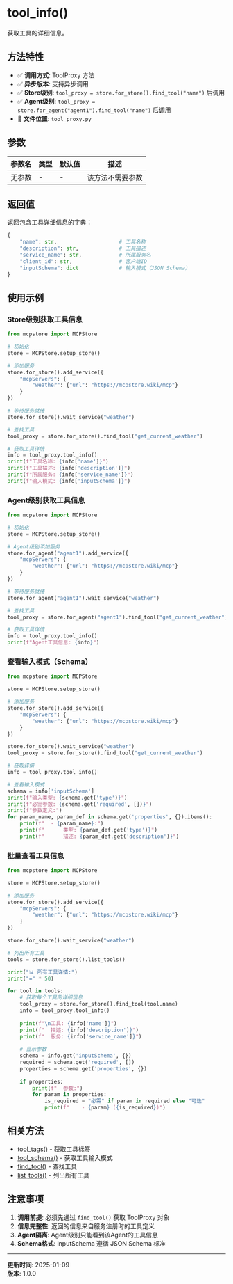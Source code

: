# tool_info()

获取工具的详细信息。

## 方法特性

- ✅ **调用方式**: ToolProxy 方法
- ✅ **异步版本**: 支持异步调用
- ✅ **Store级别**: `tool_proxy = store.for_store().find_tool("name")` 后调用
- ✅ **Agent级别**: `tool_proxy = store.for_agent("agent1").find_tool("name")` 后调用
- 📁 **文件位置**: `tool_proxy.py`

## 参数

| 参数名 | 类型 | 默认值 | 描述 |
|--------|------|--------|------|
| 无参数 | - | - | 该方法不需要参数 |

## 返回值

返回包含工具详细信息的字典：

```python
{
    "name": str,                    # 工具名称
    "description": str,             # 工具描述
    "service_name": str,            # 所属服务名
    "client_id": str,               # 客户端ID
    "inputSchema": dict             # 输入模式（JSON Schema）
}
```

## 使用示例

### Store级别获取工具信息

```python
from mcpstore import MCPStore

# 初始化
store = MCPStore.setup_store()

# 添加服务
store.for_store().add_service({
    "mcpServers": {
        "weather": {"url": "https://mcpstore.wiki/mcp"}
    }
})

# 等待服务就绪
store.for_store().wait_service("weather")

# 查找工具
tool_proxy = store.for_store().find_tool("get_current_weather")

# 获取工具详情
info = tool_proxy.tool_info()
print(f"工具名称: {info['name']}")
print(f"工具描述: {info['description']}")
print(f"所属服务: {info['service_name']}")
print(f"输入模式: {info['inputSchema']}")
```

### Agent级别获取工具信息

```python
from mcpstore import MCPStore

# 初始化
store = MCPStore.setup_store()

# Agent级别添加服务
store.for_agent("agent1").add_service({
    "mcpServers": {
        "weather": {"url": "https://mcpstore.wiki/mcp"}
    }
})

# 等待服务就绪
store.for_agent("agent1").wait_service("weather")

# 查找工具
tool_proxy = store.for_agent("agent1").find_tool("get_current_weather")

# 获取工具详情
info = tool_proxy.tool_info()
print(f"Agent工具信息: {info}")
```

### 查看输入模式（Schema）

```python
from mcpstore import MCPStore

store = MCPStore.setup_store()

# 添加服务
store.for_store().add_service({
    "mcpServers": {
        "weather": {"url": "https://mcpstore.wiki/mcp"}
    }
})

store.for_store().wait_service("weather")
tool_proxy = store.for_store().find_tool("get_current_weather")

# 获取详情
info = tool_proxy.tool_info()

# 查看输入模式
schema = info['inputSchema']
print(f"输入类型: {schema.get('type')}")
print(f"必需参数: {schema.get('required', [])}")
print(f"参数定义:")
for param_name, param_def in schema.get('properties', {}).items():
    print(f"  - {param_name}:")
    print(f"      类型: {param_def.get('type')}")
    print(f"      描述: {param_def.get('description')}")
```

### 批量查看工具信息

```python
from mcpstore import MCPStore

store = MCPStore.setup_store()

# 添加服务
store.for_store().add_service({
    "mcpServers": {
        "weather": {"url": "https://mcpstore.wiki/mcp"}
    }
})

store.for_store().wait_service("weather")

# 列出所有工具
tools = store.for_store().list_tools()

print("📊 所有工具详情:")
print("=" * 50)

for tool in tools:
    # 获取每个工具的详细信息
    tool_proxy = store.for_store().find_tool(tool.name)
    info = tool_proxy.tool_info()
    
    print(f"\n工具: {info['name']}")
    print(f"  描述: {info['description']}")
    print(f"  服务: {info['service_name']}")
    
    # 显示参数
    schema = info.get('inputSchema', {})
    required = schema.get('required', [])
    properties = schema.get('properties', {})
    
    if properties:
        print(f"  参数:")
        for param in properties:
            is_required = "必需" if param in required else "可选"
            print(f"    - {param} ({is_required})")
```

## 相关方法

- [tool_tags()](tool-tags.md) - 获取工具标签
- [tool_schema()](tool-schema.md) - 获取工具输入模式
- [find_tool()](../finding/find-tool.md) - 查找工具
- [list_tools()](../finding/list-tools.md) - 列出所有工具

## 注意事项

1. **调用前提**: 必须先通过 `find_tool()` 获取 ToolProxy 对象
2. **信息完整性**: 返回的信息来自服务注册时的工具定义
3. **Agent隔离**: Agent级别只能看到该Agent的工具信息
4. **Schema格式**: inputSchema 遵循 JSON Schema 标准

---

**更新时间**: 2025-01-09  
**版本**: 1.0.0

